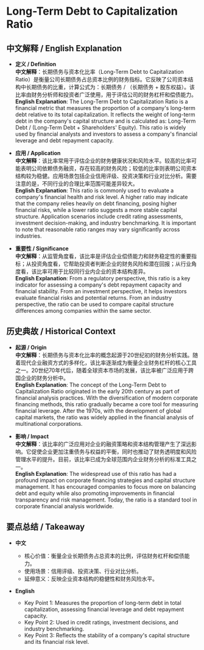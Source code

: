 # Long-Term Debt to Capitalization Ratio

## 中文解释 / English Explanation

* **定义 / Definition**  
  **中文解释**：长期债务与资本化比率（Long-Term Debt to Capitalization Ratio）是衡量公司长期债务占总资本比例的财务指标。它反映了公司资本结构中长期债务的比重，计算公式为：长期债务 / （长期债务 + 股东权益）。该比率由财务分析师和投资者广泛使用，用于评估公司的财务杠杆和偿债能力。  
  **English Explanation**: The Long-Term Debt to Capitalization Ratio is a financial metric that measures the proportion of a company's long-term debt relative to its total capitalization. It reflects the weight of long-term debt in the company's capital structure and is calculated as: Long-Term Debt / (Long-Term Debt + Shareholders' Equity). This ratio is widely used by financial analysts and investors to assess a company's financial leverage and debt repayment capacity.

* **应用 / Application**  
  **中文解释**：该比率常用于评估企业的财务健康状况和风险水平。较高的比率可能表明公司依赖债务融资，存在较高的财务风险；较低的比率则表明公司资本结构较为稳健。应用场景包括企业信用评级、投资决策和行业对比分析。需要注意的是，不同行业的合理比率范围可能差异较大。  
  **English Explanation**: This ratio is commonly used to evaluate a company's financial health and risk level. A higher ratio may indicate that the company relies heavily on debt financing, posing higher financial risks, while a lower ratio suggests a more stable capital structure. Application scenarios include credit rating assessments, investment decision-making, and industry benchmarking. It is important to note that reasonable ratio ranges may vary significantly across industries.

* **重要性 / Significance**  
  **中文解释**：从监管角度看，该比率是评估企业偿债能力和财务稳定性的重要指标；从投资角度看，它帮助投资者判断企业的财务风险和潜在回报；从行业角度看，该比率可用于比较同行业内企业的资本结构差异。  
  **English Explanation**: From a regulatory perspective, this ratio is a key indicator for assessing a company's debt repayment capacity and financial stability. From an investment perspective, it helps investors evaluate financial risks and potential returns. From an industry perspective, the ratio can be used to compare capital structure differences among companies within the same sector.

## 历史典故 / Historical Context

* **起源 / Origin**  
  **中文解释**：长期债务与资本化比率的概念起源于20世纪初的财务分析实践。随着现代企业融资方式的多样化，该比率逐渐成为衡量企业财务杠杆的核心工具之一。20世纪70年代后，随着全球资本市场的发展，该比率被广泛应用于跨国企业的财务分析中。  
  **English Explanation**: The concept of the Long-Term Debt to Capitalization Ratio originated in the early 20th century as part of financial analysis practices. With the diversification of modern corporate financing methods, this ratio gradually became a core tool for measuring financial leverage. After the 1970s, with the development of global capital markets, the ratio was widely applied in the financial analysis of multinational corporations.

* **影响 / Impact**  
  **中文解释**：该比率的广泛应用对企业的融资策略和资本结构管理产生了深远影响。它促使企业更加注重债务与权益的平衡，同时也推动了财务透明度和风险管理水平的提升。目前，该比率已成为全球范围内企业财务分析的标准工具之一。  
  **English Explanation**: The widespread use of this ratio has had a profound impact on corporate financing strategies and capital structure management. It has encouraged companies to focus more on balancing debt and equity while also promoting improvements in financial transparency and risk management. Today, the ratio is a standard tool in corporate financial analysis worldwide.

## 要点总结 / Takeaway

* **中文**  
  - 核心价值：衡量企业长期债务占总资本的比例，评估财务杠杆和偿债能力。  
  - 使用场景：信用评级、投资决策、行业对比分析。  
  - 延伸意义：反映企业资本结构的稳健性和财务风险水平。  

* **English**  
  - Key Point 1: Measures the proportion of long-term debt in total capitalization, assessing financial leverage and debt repayment capacity.  
  - Key Point 2: Used in credit ratings, investment decisions, and industry benchmarking.  
  - Key Point 3: Reflects the stability of a company's capital structure and its financial risk level.